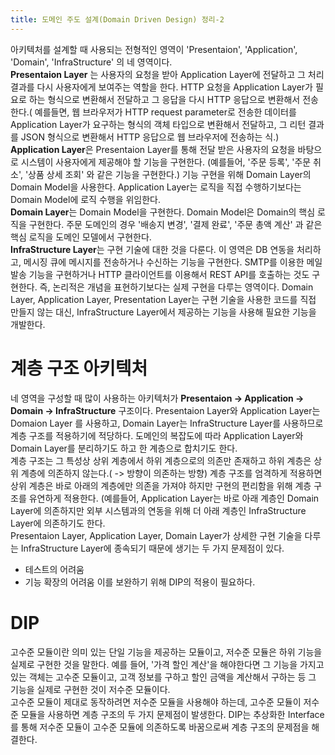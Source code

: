 ```yaml
---
title: 도메인 주도 설계(Domain Driven Design) 정리-2
---
```


아키텍처를 설계할 때 사용되는 전형적인 영역이 'Presentaion', 'Application', 'Domain', 'InfraStructure' 의 네 영역이다.    
**Presentaion Layer** 는  사용자의 요청을 받아 Application Layer에 전달하고 그 처리 결과를 다시 사용자에게 보여주는 역할을 한다. HTTP 요청을 Application Layer가 필요로 하는 형식으로 변환해서 전달하고 그 응답을 다시 HTTP 응답으로 변환해서 전송한다.( 예를들면, 웹 브라우저가 HTTP request parameter로 전송한 데이터를 Application Layer가 요구하는 형식의 객체 타입으로 변환해서 전달하고, 그 리턴 결과를 JSON 형식으로 변환해서 HTTP 응답으로 웹 브라우저에 전송하는 식.)   
**Application Layer**은 Presentaion Layer를 통해 전달 받은 사용자의 요청을 바탕으로 시스템이 사용자에게 제공해야 할 기능을 구현한다. (예를들어, '주문 등록', '주문 취소', '상품 상세 조회' 와 같은 기능을 구현한다.) 기능 구현을 위해 Domain Layer의 Domain Model을 사용한다. Application Layer는 로직을 직접 수행하기보다는 Domain Model에 로직 수행을 위임한다.   
**Domain Layer**는 Domain Model을 구현한다. Domain Model은 Domain의 핵심 로직을 구현한다. 주문 도메인의 경우 '배송지 변경', '결제 완료', '주문 총액 계산' 과 같은 핵심 로직을 도메인 모델에서 구현한다.   
**InfraStructure Layer**는 구현 기술에 대한 것을 다룬다. 이 영역은 DB 연동을 처리하고, 메시징 큐에 메시지를 전송하거나 수신하는 기능을 구현한다. SMTP를 이용한 메일 발송 기능을 구현하거나 HTTP 클라이언트를 이용해서 REST API를 호출하는 것도 구현한다. 즉, 논리적은 개념을 표현하기보다는 실제 구현을 다루는 영역이다. Domain Layer, Application Layer, Presentation Layer는 구현 기술을 사용한 코드를 직접 만들지 않는 대신, InfraStructure Layer에서 제공하는 기능을 사용해 필요한 기능을 개발한다.   
# 계층 구조 아키텍처
네 영역을 구성할 때 많이 사용하는 아키텍처가 **Presentaion -> Application -> Domain -> InfraStructure** 구조이다. Presentaion Layer와 Application Layer는 Domaion Layer 를 사용하고, Domain Layer는 InfraStructure Layer를 사용하므로 계층 구조를 적용하기에 적당하다. 도메인의 복잡도에 따라 Application Layer와 Domain Layer를 분리하기도 하고 한 계층으로 합치기도 한다.   
계층 구조는 그 특성상 상위 계층에서 하위 계층으로의 의존만 존재하고 하위 계층은 상위 계층에 의존하지 않는다.( -> 방향이 의존하는 방향) 계층 구조를 엄격하게 적용하면 상위 계층은 바로 아래의 계층에만 의존을 가져야 하지만 구현의 편리함을 위해 계층 구조를 유연하게 적용한다. (예를들어, Application Layer는 바로 아래 계층인 Domain Layer에 의존하지만 외부 시스템과의 연동을 위해 더 아래 계층인 InfraStructure Layer에 의존하기도 한다.   
Presentaion Layer, Application Layer, Domain Layer가 상세한 구현 기술을 다루는 InfraStructure Layer에 종속되기 때문에 생기는 두 가지 문제점이 있다.
* 테스트의 어려움
* 기능 확장의 어려움
이를 보완하기 위해 DIP의 적용이 필요하다.   

# DIP
고수준 모듈이란 의미 있는 단일 기능을 제공하는 모듈이고, 저수준 모듈은  하위 기능을 실제로 구현한 것을 말한다. 예를 들어, '가격 할인 계산'을 해야한다면 그 기능을 가지고 있는 객체는 고수준 모듈이고, 고객 정보를 구하고 할인 금액을 계산해서 구하는 등 그 기능을 실제로 구현한 것이 저수준 모듈이다.   
고수준 모듈이 제대로 동작하려면 저수준 모듈을 사용해야 하는데, 고수준 모듈이 저수준 모듈을 사용하면 계층 구조의 두 가지 문제점이 발생한다. DIP는 추상화한 Interface를 통해 저수준 모듈이 고수준 모듈에 의존하도록 바꿈으로써 계층 구조의 문제점을 해결한다.
